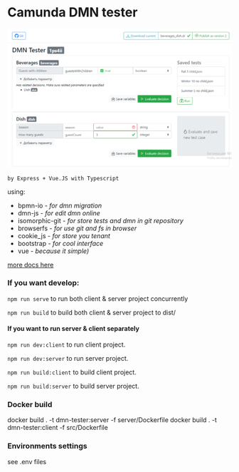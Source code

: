 # Camunda DMN tester

![img.png](images/dem-tester.png)

```
by Express + Vue.JS with Typescript
```
using:
* bpmn-io - *for dmn migration*
* dmn-js - *for edit dmn online*
* isomorphic-git - *for store tests and dmn in git repository*
* browserfs - *for use git and fs in browser*
* cookie_js - *for store you tenant*
* bootstrap - *for cool interface*
* vue - *because it simple)*

[more docs here](docs/README.md)

### If you want develop:

`npm run serve` to run both client & server project concurrently 
 
`npm run build` to build both client & server project to dist/

#### If you want to run server & client separately 
 
`npm run dev:client` to run client project. 
 
`npm run dev:server` to run server project.  
  
  
`npm run build:client` to build client project.  
 
`npm run build:server` to build server project. 


### Docker build
docker build . -t dmn-tester:server -f server/Dockerfile
docker build . -t dmn-tester:client -f src/Dockerfile

### Environments settings
see .env files
